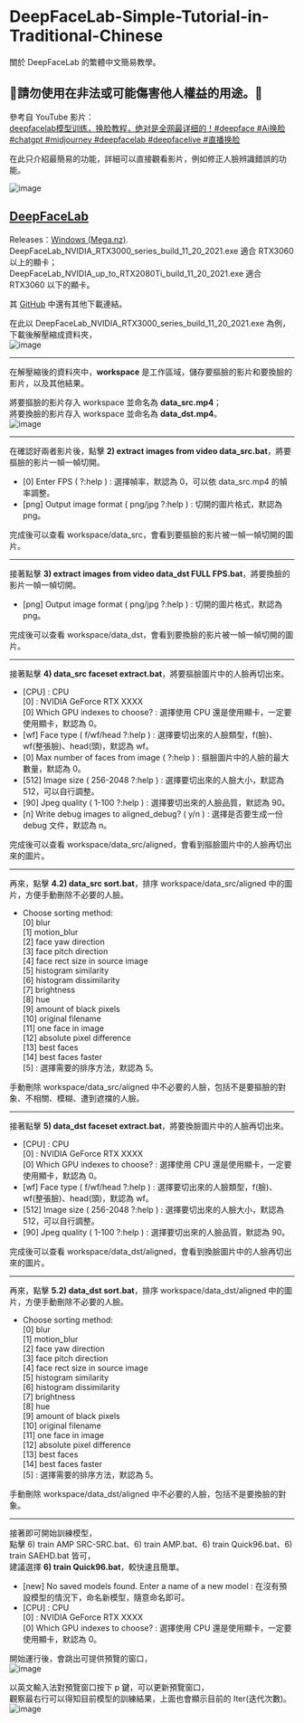 # DeepFaceLab-Simple-Tutorial-in-Traditional-Chinese
關於 DeepFaceLab 的繁體中文簡易教學。

## 💢請勿使用在非法或可能傷害他人權益的用途。💢

參考自 YouTube 影片：    
[deepfacelab模型训练，换脸教程，绝对是全网最详细的！#deepface #Ai换脸#chatgpt #midjourney #deepfacelab #deepfacelive #直播换脸][1]

在此只介紹最簡易的功能，詳細可以直接觀看影片，例如修正人臉辨識錯誤的功能。

[1]: https://youtu.be/6-KPIXEajk8

![image](https://github.com/user-attachments/assets/f6d7f3bc-697a-4af4-bc5e-82f8398e0a48)

## [DeepFaceLab][2]
Releases：[Windows (Mega.nz)][3].    
DeepFaceLab_NVIDIA_RTX3000_series_build_11_20_2021.exe 適合 RTX3060 以上的顯卡；    
DeepFaceLab_NVIDIA_up_to_RTX2080Ti_build_11_20_2021.exe 適合 RTX3060 以下的顯卡。 

其 [GitHub][2] 中還有其他下載連結。

在此以 DeepFaceLab_NVIDIA_RTX3000_series_build_11_20_2021.exe 為例，下載後解壓縮成資料夾，    
![image](https://github.com/user-attachments/assets/0a2d30a8-88f7-4c44-bfb2-a98f308e683d)

---

在解壓縮後的資料夾中，**workspace** 是工作區域，儲存要摳臉的影片和要換臉的影片，以及其他結果。    

將要摳臉的影片存入 workspace 並命名為 **data_src.mp4**；    
將要換臉的影片存入 workspace 並命名為 **data_dst.mp4**。      
![image](https://github.com/user-attachments/assets/e1621411-bfb4-45f3-9914-4127c370d437)


---

在確認好兩者影片後，點擊 **2) extract images from video data_src.bat**，將要摳臉的影片一幀一幀切開。    

- [0] Enter FPS ( ?:help ) : 選擇幀率，默認為 0，可以依 data_src.mp4 的幀率調整。    
- [png] Output image format ( png/jpg ?:help ) : 切開的圖片格式，默認為 png。

完成後可以查看 workspace/data_src，會看到要摳臉的影片被一幀一幀切開的圖片。

---

接著點擊 **3) extract images from video data_dst FULL FPS.bat**，將要換臉的影片一幀一幀切開。    

- [png] Output image format ( png/jpg ?:help ) : 切開的圖片格式，默認為 png。    

完成後可以查看 workspace/data_dst，會看到要換臉的影片被一幀一幀切開的圖片。

---

接著點擊 **4) data_src faceset extract.bat**，將要摳臉圖片中的人臉再切出來。

- [CPU] : CPU    
   [0] : NVIDIA GeForce RTX XXXX    
 [0] Which GPU indexes to choose? : 選擇使用 CPU 還是使用顯卡，一定要使用顯卡，默認為 0。
- [wf] Face type ( f/wf/head ?:help ) : 選擇要切出來的人臉類型，f(臉)、wf(整張臉)、head(頭)，默認為 wf。
- [0] Max number of faces from image ( ?:help ) : 摳臉圖片中的人臉的最大數量，默認為 0。
- [512] Image size ( 256-2048 ?:help ) : 選擇要切出來的人臉大小，默認為 512，可以自行調整。
- [90] Jpeg quality ( 1-100 ?:help ) : 選擇要切出來的人臉品質，默認為 90。
- [n] Write debug images to aligned_debug? ( y/n ) : 選擇是否要生成一份 debug 文件，默認為 n。

完成後可以查看 workspace/data_src/aligned，會看到摳臉圖片中的人臉再切出來的圖片。

---

再來，點擊 **4.2) data_src sort.bat**，排序 workspace/data_src/aligned 中的圖片，方便手動刪除不必要的人臉。

- Choose sorting method:    
  [0] blur    
  \[1] motion_blur    
  \[2] face yaw direction    
  \[3] face pitch direction    
  [4] face rect size in source image    
  [5] histogram similarity    
  [6] histogram dissimilarity    
  [7] brightness    
  [8] hue    
  [9] amount of black pixels    
  [10] original filename    
  [11] one face in image    
  [12] absolute pixel difference    
  [13] best faces    
  [14] best faces faster    
  [5] : 選擇需要的排序方法，默認為 5。

手動刪除 workspace/data_src/aligned 中不必要的人臉，包括不是要摳臉的對象、不相關、模糊、遭到遮擋的人臉。

---

接著點擊 **5) data_dst faceset extract.bat**，將要換臉圖片中的人臉再切出來。

- [CPU] : CPU    
   [0] : NVIDIA GeForce RTX XXXX    
 [0] Which GPU indexes to choose? : 選擇使用 CPU 還是使用顯卡，一定要使用顯卡，默認為 0。
- [wf] Face type ( f/wf/head ?:help ) : 選擇要切出來的人臉類型，f(臉)、wf(整張臉)、head(頭)，默認為 wf。
- [512] Image size ( 256-2048 ?:help ) : 選擇要切出來的人臉大小，默認為 512，可以自行調整。
- [90] Jpeg quality ( 1-100 ?:help ) : 選擇要切出來的人臉品質，默認為 90。

完成後可以查看 workspace/data_dst/aligned，會看到換臉圖片中的人臉再切出來的圖片。

---

再來，點擊 **5.2) data_dst sort.bat**，排序 workspace/data_dst/aligned 中的圖片，方便手動刪除不必要的人臉。

- Choose sorting method:    
  [0] blur    
  \[1] motion_blur    
  \[2] face yaw direction    
  \[3] face pitch direction    
  [4] face rect size in source image    
  [5] histogram similarity    
  [6] histogram dissimilarity    
  [7] brightness    
  [8] hue    
  [9] amount of black pixels    
  [10] original filename    
  [11] one face in image    
  [12] absolute pixel difference    
  [13] best faces    
  [14] best faces faster    
  [5] : 選擇需要的排序方法，默認為 5。

手動刪除 workspace/data_dst/aligned 中不必要的人臉，包括不是要換臉的對象。

---

接著即可開始訓練模型，    
點擊 6) train AMP SRC-SRC.bat、6) train AMP.bat、6) train Quick96.bat、6) train SAEHD.bat 皆可，    
建議選擇 **6) train Quick96.bat**，較快速且簡單。

- [new] No saved models found. Enter a name of a new model : 在沒有預設模型的情況下，命名新模型，隨意命名即可。
- [CPU] : CPU    
   [0] : NVIDIA GeForce RTX XXXX    
 [0] Which GPU indexes to choose? : 選擇使用 CPU 還是使用顯卡，一定要使用顯卡，默認為 0。

開始運行後，會跳出可提供預覽的窗口，    
![image](https://github.com/user-attachments/assets/90d14538-26ac-483a-8135-88471766fd2a)

以英文輸入法對預覽窗口按下 p 鍵，可以更新預覽窗口，      
觀察最右行可以得知目前模型的訓練結果，上面也會顯示目前的 Iter(迭代次數)。    
![image](https://github.com/user-attachments/assets/26ce75cb-3ec0-4bd9-8531-3e746f6aa979)






[2]: https://github.com/iperov/DeepFaceLab
[3]: https://mega.nz/folder/Po0nGQrA#dbbttiNWojCt8jzD4xYaPw
